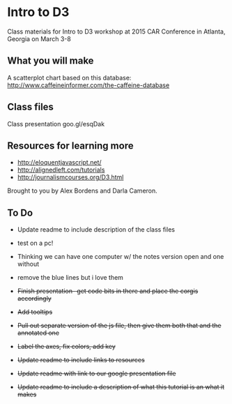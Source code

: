 # Intro to D3

Class materials for Intro to D3 workshop at 2015 CAR Conference in Atlanta, Georgia on March 3-8

## What you will make

A scatterplot chart based on this database: http://www.caffeineinformer.com/the-caffeine-database

## Class files

Class presentation goo.gl/esqDak 

## Resources for learning more

- http://eloquentjavascript.net/
- http://alignedleft.com/tutorials
- http://journalismcourses.org/D3.html

Brought to you by Alex Bordens and Darla Cameron.

## To Do
- Update readme to include description of the class files
- test on a pc!
- Thinking we can have one computer w/ the notes version open and one without
- remove the blue lines but i love them

- ~~Finish presentation- get code bits in there and place the corgis accordingly~~
- ~~Add tooltips~~
- ~~Pull out separate version of the js file, then give them both that and the annotated one~~
- ~~Label the axes, fix colors, add key~~
- ~~Update readme to include links to resources~~
- ~~Update readme with link to our google presentation file~~
- ~~Update readme to include a description of what this tutorial is an what it makes~~
